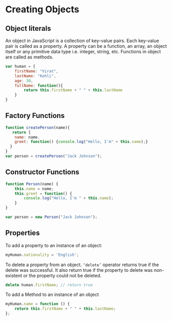 # Creating Objects

## Object literals

An object in JavaScript is a collection of key-value pairs. Each key-value pair is called as a property. A property can be a function, an array, an object itself or any primitive data type i.e. integer, string, etc. Functions in object are called as methods.

```Javascript
var human = {
    firstName: "Virat",
    lastName: "Kohli",
    age: 30,
    fullName: function(){
        return this.firstName + " " + this.lastName
    }
}
```

## Factory Functions

```Javascript
function createPerson(name){
   return {
    name: name,
    greet: function() {console.log("Hello, I'm" + this.name);}
  }
}
var person = createPerson("Jack Johnson");
```

## Constructor Functions

```Javascript
function Person(name) {
    this.name = name;
    this.greet = function() {
        console.log("Hello, I'm " + this.name);
    }
}

var person = new Person("Jack Johnson");
```

## Properties

To add a property to an instance of an object:

```Javascript
myHuman.nationality = 'English';
```

To delete a property from an object. `‘delete’` operator returns true if the delete was successful. It also return true if the property to delete was non-existent or the property could not be deleted.

```Javascript
delete human.firstName; // return true
```

To add a Method to an instance of an object

```Javascript
myHuman.name = function () {
    return this.firstName + " " + this.lastName;
};
```